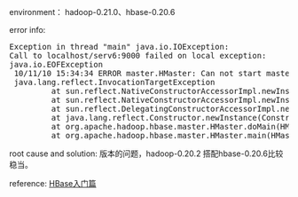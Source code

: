 environment：
hadoop-0.21.0、hbase-0.20.6

error info: 
<pre>
Exception in thread "main" java.io.IOException: 
Call to localhost/serv6:9000 failed on local exception: 
java.io.EOFException
 10/11/10 15:34:34 ERROR master.HMaster: Can not start master
 java.lang.reflect.InvocationTargetException
         at sun.reflect.NativeConstructorAccessorImpl.newInstance0(Native Method)
         at sun.reflect.NativeConstructorAccessorImpl.newInstance(NativeConstructorAccessorImpl.java:39)
         at sun.reflect.DelegatingConstructorAccessorImpl.newInstance(DelegatingConstructorAccessorImpl.java:27)
         at java.lang.reflect.Constructor.newInstance(Constructor.java:513)
         at org.apache.hadoop.hbase.master.HMaster.doMain(HMaster.java:1233)
         at org.apache.hadoop.hbase.master.HMaster.main(HMaster.java:1274) 
</pre>

root cause and solution: 
版本的问题，hadoop-0.20.2 搭配hbase-0.20.6比较稳当。

reference:
[HBase入门篇](http://www.uml.org.cn/sjjm/201212141.asp)
